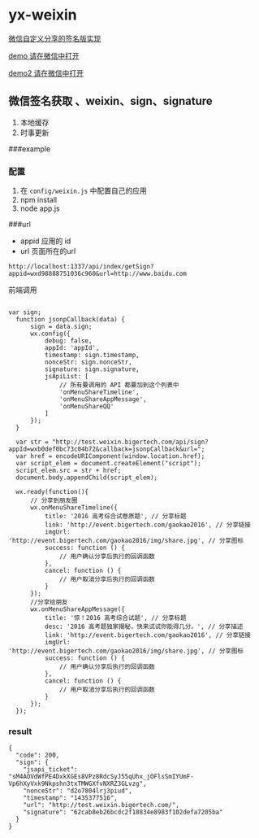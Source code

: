 # yx-weixin

[微信自定义分享的签名版实现](http://www.jianshu.com/p/83c30322e8e2)

[demo 请在微信中打开](http://test.weixin.bigertech.com/)

[demo2 请在微信中打开](http://test.weixin.bigertech.com/api/sign?appId=wxd98888751036c960&url=http://test.weixin.bigertech.com/)

## 微信签名获取 、weixin、sign、signature

1. 本地缓存
2. 时事更新


###example

### 配置
1. 在 `config/weixin.js` 中配置自己的应用
2. npm install
3. node app.js

###url

* appid  应用的 id
* url   页面所在的url


```
http://localhost:1337/api/index/getSign?appid=wxd98888751036c960&url=http://www.baidu.com
```
前端调用

```

var sign;
  function jsonpCallback(data) {
      sign = data.sign;
      wx.config({
          debug: false,
          appId: 'appId',
          timestamp: sign.timestamp,
          nonceStr: sign.nonceStr,
          signature: sign.signature,
          jsApiList: [
              // 所有要调用的 API 都要加到这个列表中
              'onMenuShareTimeline',
              'onMenuShareAppMessage',
              'onMenuShareQQ'
          ]
      });
  }

  var str = "http://test.weixin.bigertech.com/api/sign?appId=wxb0def0bc73c04b72&callback=jsonpCallback&url=";
  var href = encodeURIComponent(window.location.href);
  var script_elem = document.createElement("script");
  script_elem.src = str + href;
  document.body.appendChild(script_elem);

  wx.ready(function(){
      // 分享到朋友圈
      wx.onMenuShareTimeline({
          title: '2016 ⾼考综合试卷原题', // 分享标题
          link: 'http://event.bigertech.com/gaokao2016', // 分享链接
          imgUrl: 'http://event.bigertech.com/gaokao2016/img/share.jpg', // 分享图标
          success: function () {
              // 用户确认分享后执行的回调函数
          },
          cancel: function () {
              // 用户取消分享后执行的回调函数
          }
      });
      //分享给朋友
      wx.onMenuShareAppMessage({
          title: '惊！2016 ⾼考综合试题', // 分享标题
          desc: '2016 ⾼考题独家揭秘，快来试试你能得⼏分。', // 分享描述
          link: 'http://event.bigertech.com/gaokao2016', // 分享链接
          imgUrl: 'http://event.bigertech.com/gaokao2016/img/share.jpg', // 分享图标
          success: function () {
              // 用户确认分享后执行的回调函数
          },
          cancel: function () {
              // 用户取消分享后执行的回调函数
          }
      });
  });

```

### result

```
{
  "code": 200,
  "sign": {
    "jsapi_ticket": "sM4AOVdWfPE4DxkXGEs8VPz8RdcSyJ55qUhx_jOFlsSmIYUmF-Vp6hXyVxk9Nkpshn3txTMWGXfvNXRZ3GLvzg",
    "nonceStr": "d2o7804lrj3piud",
    "timestamp": "1435377516",
    "url": "http://test.weixin.bigertech.com/",
    "signature": "62cab8eb26bcdc2f18834e8983f102defa7205ba"
  }
}

```
